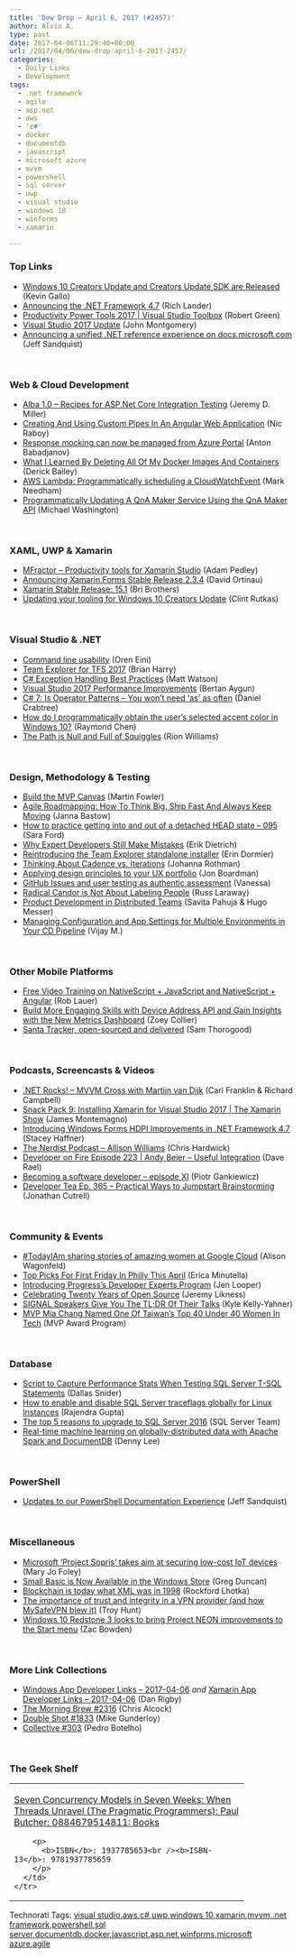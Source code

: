 ```yaml
---
title: 'Dew Drop – April 6, 2017 (#2457)'
author: Alvin A.
type: post
date: 2017-04-06T11:29:40+00:00
url: /2017/04/06/dew-drop-april-6-2017-2457/
categories:
  - Daily Links
  - Development
tags:
  - .net framework
  - agile
  - asp.net
  - aws
  - 'c#'
  - docker
  - documentdb
  - javascript
  - microsoft azure
  - mvvm
  - powershell
  - sql server
  - uwp
  - visual studio
  - windows 10
  - winforms
  - xamarin

---
```

### <a name="top"></a>Top Links

  * <a href="http://blogs.windows.com/buildingapps/2017/04/05/windows-10-creators-update-creators-update-sdk-released/?WT.mc_id=DX_MVP4025064" target="_blank">Windows 10 Creators Update and Creators Update SDK are Released</a> (Kevin Gallo)
  * <a href="https://blogs.msdn.microsoft.com/dotnet/2017/04/05/announcing-the-net-framework-4-7/" target="_blank">Announcing the .NET Framework 4.7</a> (Rich Lander)
  * <a href="https://channel9.msdn.com/Shows/Visual-Studio-Toolbox/Productivity-Power-Tools-2017?WT.mc_id=DX_MVP4025064" target="_blank">Productivity Power Tools 2017 | Visual Studio Toolbox</a> (Robert Green)
  * <a href="https://blogs.msdn.microsoft.com/visualstudio/2017/04/05/visual-studio-2017-update/" target="_blank">Visual Studio 2017 Update</a> (John Montgomery)
  * <a href="https://docs.microsoft.com/teamblog/announcing-unified-dotnet-experience-on-docs/" target="_blank">Announcing a unified .NET reference experience on docs.microsoft.com</a> (Jeff Sandquist)

&nbsp;

### <a name="web"></a>Web & Cloud Development

  * <a href="https://jeremydmiller.com/2017/04/05/alba-1-0-recipes-for-asp-net-core-integration-testing/" target="_blank">Alba 1.0 – Recipes for ASP.Net Core Integration Testing</a> (Jeremy D. Miller)
  * <a href="https://www.thepolyglotdeveloper.com/2017/04/using-custom-pipes-angular-web-application/" target="_blank">Creating And Using Custom Pipes In An Angular Web Application</a> (Nic Raboy)
  * <a href="https://blogs.msdn.microsoft.com/apimanagement/2017/04/05/response-mocking-can-now-be-managed-from-azure-portal/" target="_blank">Response mocking can now be managed from Azure Portal</a> (Anton Babadjanov)
  * <a href="https://derickbailey.com/2017/04/05/what-i-learned-by-deleting-all-of-my-docker-images-and-containers/" target="_blank">What I Learned By Deleting All Of My Docker Images And Containers</a> (Derick Bailey)
  * <a href="http://feedproxy.google.com/~r/MarkNeedham/~3/stgGNNPNw8k/" target="_blank">AWS Lambda: Programmatically scheduling a CloudWatchEvent</a> (Mark Needham)
  * <a href="http://aihelpwebsite.com/Blog/EntryId/1023/Programmatically-Updating-A-QnA-Maker-Service-Using-the-QnA-Maker-API" target="_blank">Programmatically Updating A QnA Maker Service Using the QnA Maker API</a> (Michael Washington)

&nbsp;

### <a name="silverlight"></a>XAML, UWP & Xamarin

  * <a href="https://xamarinhelp.com/mfractor-productivity-tools-xamarin-studio/" target="_blank">MFractor – Productivity tools for Xamarin Studio</a> (Adam Pedley)
  * <a href="https://blog.xamarin.com/announcing-xamarin-forms-stable-release-2-3-4/" target="_blank">Announcing Xamarin.Forms Stable Release 2.3.4</a> (David Ortinau)
  * <a href="https://releases.xamarin.com/stable-release-15-1/" target="_blank">Xamarin Stable Release: 15.1</a> (Bri Brothers)
  * <a href="http://blogs.windows.com/buildingapps/2017/04/05/updating-tooling-windows-10-creators-update/?WT.mc_id=DX_MVP4025064" target="_blank">Updating your tooling for Windows 10 Creators Update</a> (Clint Rutkas)

&nbsp;

### <a name="dotnet"></a>Visual Studio & .NET

  * <a href="http://feedproxy.google.com/~r/AyendeRahien/~3/4NlTuYXybc0/command-line-usability" target="_blank">Command line usability</a> (Oren Eini)
  * <a href="https://blogs.msdn.microsoft.com/bharry/2017/04/05/team-explorer-for-tfs-2017/" target="_blank">Team Explorer for TFS 2017</a> (Brian Harry)
  * <a href="https://stackify.com/csharp-exception-handling-best-practices/" target="_blank">C# Exception Handling Best Practices</a> (Matt Watson)
  * <a href="https://blogs.msdn.microsoft.com/visualstudio/2017/04/05/visual-studio-2017-performance-improvements/" target="_blank">Visual Studio 2017 Performance Improvements</a> (Bertan Aygun)
  * <a href="https://www.danielcrabtree.com/blog/152/c-sharp-7-is-operator-patterns-you-wont-need-as-as-often" target="_blank">C# 7: Is Operator Patterns &#8211; You won&#8217;t need &#8216;as&#8217; as often</a> (Daniel Crabtree)
  * <a href="https://blogs.msdn.microsoft.com/oldnewthing/20170405-00/?p=95905" target="_blank">How do I programmatically obtain the user’s selected accent color in Windows 10?</a> (Raymond Chen)
  * <a href="http://rion.io/2017/04/05/the-path-is-null-and-full-of-squiggles/" target="_blank">The Path is Null and Full of Squiggles</a> (Rion Williams)

&nbsp;

### <a name="design"></a>Design, Methodology & Testing

  * <a href="https://martinfowler.com/articles/lean-inception/build-mvp-canvas.html" target="_blank">Build the MVP Canvas</a> (Martin Fowler)
  * <a href="http://blog.trello.com/agile-roadmapping-how-to-think-big-ship-fast" target="_blank">Agile Roadmapping: How To Think Big, Ship Fast And Always Keep Moving</a> (Janna Bastow)
  * <a href="https://saraford.net/2017/04/05/how-to-practice-getting-into-and-out-of-a-detached-head-state-095/" target="_blank">How to practice getting into and out of a detached HEAD state – 095</a> (Sara Ford)
  * <a href="https://blog.ndepend.com/expert-developers-still-make-mistakes/" target="_blank">Why Expert Developers Still Make Mistakes</a> (Erik Dietrich)
  * <a href="https://blogs.msdn.microsoft.com/visualstudioalm/2017/04/05/reintroducing-the-team-explorer-standalone-installer/" target="_blank">Reintroducing the Team Explorer standalone installer</a> (Erin Dormier)
  * <a href="http://feedproxy.google.com/~r/ManagingProductDevelopment/~3/RpW474rOaRE/" target="_blank">Thinking About Cadence vs. Iterations</a> (Johanna Rothman)
  * <a href="http://www.red-gate.com/blog/working/applying-design-principles-to-your-ux-portfolio" target="_blank">Applying design principles to your UX portfolio</a> (Jon Boardman)
  * <a href="https://github.com/blog/2341-github-issues-and-user-testing-as-authentic-assessment" target="_blank">GitHub Issues and user testing as authentic assessment</a> (Vanessa)
  * <a href="https://www.radicalcandor.com/blog/radical-candor-not-labeling-people/" target="_blank">Radical Candor is Not About Labeling People</a> (Russ Laraway)
  * <a href="http://www.infoq.com/articles/product-development-distributed-teams?utm_campaign=infoq_content&utm_source=infoq&utm_medium=feed&utm_term=global" target="_blank">Product Development in Distributed Teams</a> (Savita Pahuja & Hugo Messer)
  * <a href="https://blogs.msdn.microsoft.com/visualstudioalm/2017/04/05/managing-configuration-app-settings-for-multiple-environments-in-your-cd-pipeline/" target="_blank">Managing Configuration and App Settings for Multiple Environments in Your CD Pipeline</a> (Vijay M.)

&nbsp;

### <a name="mobile"></a>Other Mobile Platforms

  * <a href="https://www.nativescript.org/blog/free-video-training-on-nativescript-javascript-and-nativescript-angular" target="_blank">Free Video Training on NativeScript + JavaScript and NativeScript + Angular</a> (Rob Lauer)
  * <a href="https://developer.amazon.com/blogs/alexa/post/75db99e4-dc77-42d1-89d1-aa8b41301324/build-more-engaging-skills-with-device-address-api-and-gain-insights-with-the-new-metrics-dashboard" target="_blank">Build More Engaging Skills with Device Address API and Gain Insights with the New Metrics Dashboard</a> (Zoey Collier)
  * <a href="http://feedproxy.google.com/~r/GDBcode/~3/1ogyXGtCFoQ/santa-tracker-open-sourced-and-delivered.html" target="_blank">Santa Tracker, open-sourced and delivered</a> (Sam Thorogood)

&nbsp;

### <a name="podcasts"></a>Podcasts, Screencasts & Videos

  * <a href="http://www.dotnetrocks.com/default.aspx?ShowNum=1430" target="_blank">.NET Rocks! &#8211; MVVM Cross with Martijn van Dijk</a> (Carl Franklin & Richard Campbell)
  * <a href="https://channel9.msdn.com/Shows/XamarinShow/Snack-Pack-9-Installing-Xamarin-for-Visual-Studio-2017?WT.mc_id=DX_MVP4025064" target="_blank">Snack Pack 9: Installing Xamarin for Visual Studio 2017 | The Xamarin Show</a> (James Montemagno)
  * <a href="https://channel9.msdn.com/Blogs/dotnet/Introducing-Windows-Forms-HDPI-Improvements-in-NET-Framework-47?WT.mc_id=DX_MVP4025064" target="_blank">Introducing Windows Forms HDPI Improvements in .NET Framework 4.7</a> (Stacey Haffner)
  * <a href="http://nerdist.nerdistind.libsynpro.com/allison-williams" target="_blank">The Nerdist Podcast &#8211; Allison Williams</a> (Chris Hardwick)
  * <a href="http://developeronfire.com/podcast/episode-223-andy-beier-useful-integration" target="_blank">Developer on Fire Episode 223 | Andy Beier &#8211; Useful Integration</a> (Dave Rael)
  * <a href="http://piotrgankiewicz.com/2017/04/06/becoming-a-software-developer-episode-xi/" target="_blank">Becoming a software developer – episode XI</a> (Piotr Gankiewicz)
  * <a href="http://feedproxy.google.com/~r/DeveloperTea/~3/LcaA1LQr4_A/62558-ep-365-practical-ways-to-jumpstart-brainstorming" target="_blank">Developer Tea Ep. 365 &#8211; Practical Ways to Jumpstart Brainstorming</a> (Jonathan Cutrell)

&nbsp;

### <a name="events"></a>Community & Events

  * <a href="http://feedproxy.google.com/~r/GoogleforWork/~3/TqzQs0J0wMQ/" target="_blank">#TodayIAm sharing stories of amazing women at Google Cloud</a> (Alison Wagonfeld)
  * <a href="http://www.uwishunu.com/2017/04/april-first-friday-picks/" target="_blank">Top Picks For First Friday In Philly This April</a> (Erica Minutella)
  * <a href="http://developer.telerik.com/announcements/introducing-progresss-developer-experts-program/" target="_blank">Introducing Progress’s Developer Experts Program</a> (Jen Looper)
  * <a href="http://feedproxy.google.com/~r/CSharperImage/~3/ddKbWf-EGFg/celebrating-twenty-years-of-open-source.html" target="_blank">Celebrating Twenty Years of Open Source</a> (Jeremy Likness)
  * <a href="https://twilioinc.wpengine.com/2017/04/signal-speakers-give-you-the-tldr-of-their-talks.html" target="_blank">SIGNAL Speakers Give You The TL;DR Of Their Talks</a> (Kyle Kelly-Yahner)
  * <a href="https://blogs.msdn.microsoft.com/mvpawardprogram/2017/04/05/mia-chang-taiwan-woman-in-tech/" target="_blank">MVP Mia Chang Named One Of Taiwan’s Top 40 Under 40 Women In Tech</a> (MVP Award Program)

&nbsp;

### <a name="sql"></a>Database

  * <a href="http://feedproxy.google.com/~r/MSSQLTips-LatestSqlServerTips/~3/jYtp0vydPG4/tip.asp" target="_blank">Script to Capture Performance Stats When Testing SQL Server T-SQL Statements</a> (Dallas Snider)
  * <a href="http://feedproxy.google.com/~r/MSSQLTips-LatestSqlServerTips/~3/5chOuex8l7A/tip.asp" target="_blank">How to enable and disable SQL Server traceflags globally for Linux Instances</a> (Rajendra Gupta)
  * <a href="https://blogs.technet.microsoft.com/dataplatforminsider/2017/04/05/the-top-5-reasons-to-upgrade-to-sql-server-2016/" target="_blank">The top 5 reasons to upgrade to SQL Server 2016</a> (SQL Server Team)
  * <a href="https://azure.microsoft.com/blog/real-time-machine-learning-on-globally-distributed-data-with-apache-spark-and-documentdb/" target="_blank">Real-time machine learning on globally-distributed data with Apache Spark and DocumentDB</a> (Denny Lee)

&nbsp;

### <a name="ps"></a>PowerShell

  * <a href="https://docs.microsoft.com/teamblog/updated-powershell-experience/" target="_blank">Updates to our PowerShell Documentation Experience</a> (Jeff Sandquist)

&nbsp;

### <a name="misc"></a>Miscellaneous

  * <a href="http://www.zdnet.com/article/microsoft-project-sopris-takes-aim-at-securing-low-cost-iot-devices/#ftag=RSSbaffb68" target="_blank">Microsoft &#8216;Project Sopris&#8217; takes aim at securing low-cost IoT devices</a> (Mary Jo Foley)
  * <a href="https://channel9.msdn.com/coding4fun/blog/Small-Basic-is-Now-Available-in-the-Windows-Store?WT.mc_id=DX_MVP4025064" target="_blank">Small Basic is Now Available in the Windows Store</a> (Greg Duncan)
  * <a href="http://www.lhotka.net/weblog/BlockchainIsTodayWhatXMLWasIn1998.aspx" target="_blank">Blockchain is today what XML was in 1998</a> (Rockford Lhotka)
  * <a href="http://feedproxy.google.com/~r/TroyHunt/~3/P1k0_vXI26I/" target="_blank">The importance of trust and integrity in a VPN provider (and how MySafeVPN blew it)</a> (Troy Hunt)
  * <a href="http://feedproxy.google.com/~r/wmexperts/~3/9VQO2LGvWCY/windows-10-redstone-3-looks-bring-project-neon-improvements-start-menu" target="_blank">Windows 10 Redstone 3 looks to bring Project NEON improvements to the Start menu</a> (Zac Bowden)

&nbsp;

### <a name="links"></a>More Link Collections

  * <a href="http://windowsappdev.com/2017/04/windows-app-developer-links-2017-04-06/" target="_blank">Windows App Developer Links &#8211; 2017-04-06</a> _and_ <a href="http://allaboutxamarin.com/2017/04/xamarin-app-developer-links-2017-04-06/" target="_blank">Xamarin App Developer Links &#8211; 2017-04-06</a> (Dan Rigby)
  * <a href="http://feedproxy.google.com/~r/ReflectivePerspective/~3/8xGrEbUAI54/" target="_blank">The Morning Brew #2316</a> (Chris Alcock)
  * <a href="http://afreshcup.com/home/2017/4/5/double-shot-1833.html" target="_blank">Double Shot #1833</a> (Mike Gunderloy)
  * <a href="http://feedproxy.google.com/~r/tympanus/~3/mB0gSf9mygc/" target="_blank">Collective #303</a> (Pedro Botelho)

&nbsp;

### <a name="shelf"></a>The Geek Shelf

<div id="scid:7dc1bd33-94bd-46fd-a20b-0131235bcd47:a7c70c76-4a9e-4199-97f7-bac013699c2b" class="wlWriterEditableSmartContent" style="float: none; padding-bottom: 0px; padding-top: 0px; padding-left: 0px; margin: 0px; display: inline; padding-right: 0px">
  <table cellspacing="0" cellpadding="2" width="400" border="0" unselectable="on">
    <tr>
      <td valign="top" width="400">
        <p>
          <a title="Seven Concurrency Models in Seven Weeks: When Threads Unravel (The Pragmatic Programmers): Paul Butcher: 0884679514811: Books" href="http://www.amazon.com/exec/obidos/ASIN/1937785653/amavin-20">Seven Concurrency Models in Seven Weeks: When Threads Unravel (The Pragmatic Programmers): Paul Butcher: 0884679514811: Books</a>
        </p>
        
        <p>
          <b>ISBN</b>: 1937785653<br /><b>ISBN-13</b>: 9781937785659
        </p>
      </td>
    </tr>
  </table>
</div>

<div id="scid:77ECF5F8-D252-44F5-B4EB-D463C5396A79:492e840b-0f56-40a9-9ce8-c3357996c737" class="wlWriterEditableSmartContent" style="float: none; padding-bottom: 0px; padding-top: 0px; padding-left: 0px; margin: 0px; display: inline; padding-right: 0px">
  Technorati Tags: <a href="http://technorati.com/tags/visual+studio" rel="tag">visual studio</a>,<a href="http://technorati.com/tags/aws" rel="tag">aws</a>,<a href="http://technorati.com/tags/c%23" rel="tag">c#</a>,<a href="http://technorati.com/tags/uwp" rel="tag">uwp</a>,<a href="http://technorati.com/tags/windows+10" rel="tag">windows 10</a>,<a href="http://technorati.com/tags/xamarin" rel="tag">xamarin</a>,<a href="http://technorati.com/tags/mvvm" rel="tag">mvvm</a>,<a href="http://technorati.com/tags/.net+framework" rel="tag">.net framework</a>,<a href="http://technorati.com/tags/powershell" rel="tag">powershell</a>,<a href="http://technorati.com/tags/sql+server" rel="tag">sql server</a>,<a href="http://technorati.com/tags/documentdb" rel="tag">documentdb</a>,<a href="http://technorati.com/tags/docker" rel="tag">docker</a>,<a href="http://technorati.com/tags/javascript" rel="tag">javascript</a>,<a href="http://technorati.com/tags/asp.net" rel="tag">asp.net</a>,<a href="http://technorati.com/tags/winforms" rel="tag">winforms</a>,<a href="http://technorati.com/tags/microsoft+azure" rel="tag">microsoft azure</a>,<a href="http://technorati.com/tags/agile" rel="tag">agile</a>
</div>